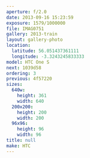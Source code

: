 ```yaml
---
aperture: f/2.0
date: 2013-09-16 15:23:59
exposure: 1579/1000000
file: IMAG0751
gallery: 2013-train
layout: gallery-photo
location:
  latitude: 56.051437361111
  longitude: -3.3243245833333
model: HTC One S
next: 1039d58
ordering: 3
previous: 4f57220
sizes:
  640w:
    height: 361
    width: 640
  200x200:
    height: 200
    width: 200
  96x96:
    height: 96
    width: 96
title: null
make: HTC
---
```

